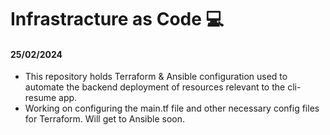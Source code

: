 # Infrastracture as Code 💻
 
#### 25/02/2024 

 - This repository holds Terraform & Ansible configuration used to automate the backend deployment of resources relevant to the cli-resume app.
 - Working on configuring the main.tf file and other necessary config files for Terraform. Will get to Ansible soon.
